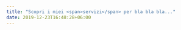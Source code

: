 ```yaml
---
title: "Scopri i miei <span>servizi</span> per bla bla bla..."
date: 2019-12-23T16:48:28+06:00
---
```

